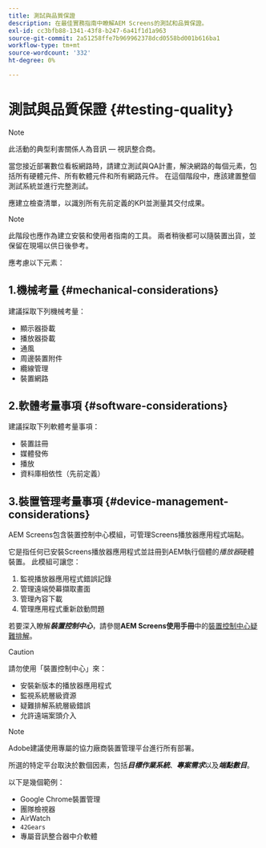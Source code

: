 ```yaml
---
title: 測試與品質保證
description: 在最佳實務指南中瞭解AEM Screens的測試和品質保證。
exl-id: cc3bfb88-1341-43f8-b247-6a41f1d1a963
source-git-commit: 2a51258ffe7b969962378dcd0558bd001b616ba1
workflow-type: tm+mt
source-wordcount: '332'
ht-degree: 0%

---
```


# 測試與品質保證 {#testing-quality}

>[!NOTE]
>此活動的典型利害關係人為音訊 — 視訊整合商。

當您接近部署數位看板網路時，請建立測試與QA計畫，解決網路的每個元素，包括所有硬體元件、所有軟體元件和所有網路元件。
在這個階段中，應該建置整個測試系統並進行完整測試。

應建立檢查清單，以識別所有先前定義的KPI並測量其交付成果。

>[!NOTE]
>
>此階段也應作為建立安裝和使用者指南的工具。 兩者稍後都可以隨裝置出貨，並保留在現場以供日後參考。

應考慮以下元素：

## 1.機械考量 {#mechanical-considerations}

建議採取下列機械考量：

* 顯示器掛載
* 播放器掛載
* 通風
* 周邊裝置附件
* 纜線管理
* 裝置網路

## 2.軟體考量事項 {#software-considerations}

建議採取下列軟體考量事項：

* 裝置註冊
* 媒體發佈
* 播放
* 資料庫相依性（先前定義）


## 3.裝置管理考量事項 {#device-management-considerations}

AEM Screens包含裝置控制中心模組，可管理Screens播放器應用程式端點。

它是指任何已安裝Screens播放器應用程式並註冊到AEM執行個體的&#x200B;*播放器*硬體裝置。
此模組可讓您：

1. 監視播放器應用程式錯誤記錄
1. 管理遠端熒幕擷取畫面
1. 管理內容下載
1. 管理應用程式重新啟動問題

若要深入瞭解&#x200B;***裝置控制中心***，請參閱&#x200B;**AEM Screens使用手冊**&#x200B;中的[裝置控制中心疑難排解](https://experienceleague.adobe.com/zh-hant/docs/experience-manager-screens/user-guide/troubleshooting/monitoring-screens)。

>[!CAUTION]
>
>請勿使用「裝置控制中心」來：
>
>* 安裝新版本的播放器應用程式
>* 監視系統層級資源
>* 疑難排解系統層級錯誤
>* 允許遠端案頭介入


>[!NOTE]
>
> Adobe建議使用專屬的協力廠商裝置管理平台進行所有部署。

所選的特定平台取決於數個因素，包括&#x200B;***目標作業系統***、***專案需求***&#x200B;以及&#x200B;***端點數目***。

以下是幾個範例：

* Google Chrome裝置管理
* 團隊檢視器
* AirWatch
* `42Gears`
* 專屬音訊整合器中介軟體

